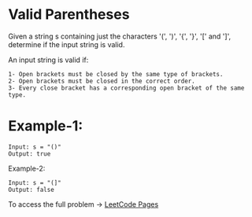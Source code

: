 # Valid Parentheses

Given a string s containing just the characters '(', ')', '{', '}', '[' and ']', determine if the input string is valid.

An input string is valid if:

```
1- Open brackets must be closed by the same type of brackets.
2- Open brackets must be closed in the correct order.
3- Every close bracket has a corresponding open bracket of the same type.
```

# Example-1:

```
Input: s = "()"
Output: true
```

Example-2:

```
Input: s = "(]"
Output: false
 ```


To access the full problem -> [LeetCode Pages](https://leetcode.com/problems/valid-parentheses/)
